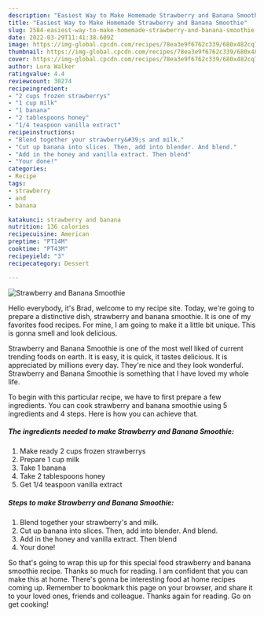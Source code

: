 ```yaml
---
description: "Easiest Way to Make Homemade Strawberry and Banana Smoothie"
title: "Easiest Way to Make Homemade Strawberry and Banana Smoothie"
slug: 2584-easiest-way-to-make-homemade-strawberry-and-banana-smoothie
date: 2022-03-29T11:41:38.609Z
image: https://img-global.cpcdn.com/recipes/78ea3e9f6762c339/680x482cq70/strawberry-and-banana-smoothie-recipe-main-photo.jpg
thumbnail: https://img-global.cpcdn.com/recipes/78ea3e9f6762c339/680x482cq70/strawberry-and-banana-smoothie-recipe-main-photo.jpg
cover: https://img-global.cpcdn.com/recipes/78ea3e9f6762c339/680x482cq70/strawberry-and-banana-smoothie-recipe-main-photo.jpg
author: Lura Walker
ratingvalue: 4.4
reviewcount: 30274
recipeingredient:
- "2 cups frozen strawberrys"
- "1 cup milk"
- "1 banana"
- "2 tablespoons honey"
- "1/4 teaspoon vanilla extract"
recipeinstructions:
- "Blend together your strawberry&#39;s and milk."
- "Cut up banana into slices. Then, add into blender. And blend."
- "Add in the honey and vanilla extract. Then blend"
- "Your done!"
categories:
- Recipe
tags:
- strawberry
- and
- banana

katakunci: strawberry and banana 
nutrition: 136 calories
recipecuisine: American
preptime: "PT14M"
cooktime: "PT43M"
recipeyield: "3"
recipecategory: Dessert

---
```



![Strawberry and Banana Smoothie](https://img-global.cpcdn.com/recipes/78ea3e9f6762c339/680x482cq70/strawberry-and-banana-smoothie-recipe-main-photo.jpg)

Hello everybody, it's Brad, welcome to my recipe site. Today, we're going to prepare a distinctive dish, strawberry and banana smoothie. It is one of my favorites food recipes. For mine, I am going to make it a little bit unique. This is gonna smell and look delicious.



Strawberry and Banana Smoothie is one of the most well liked of current trending foods on earth. It is easy, it is quick, it tastes delicious. It is appreciated by millions every day. They're nice and they look wonderful. Strawberry and Banana Smoothie is something that I have loved my whole life.


To begin with this particular recipe, we have to first prepare a few ingredients. You can cook strawberry and banana smoothie using 5 ingredients and 4 steps. Here is how you can achieve that.

<!--inarticleads1-->

##### The ingredients needed to make Strawberry and Banana Smoothie:

1. Make ready 2 cups frozen strawberrys
1. Prepare 1 cup milk
1. Take 1 banana
1. Take 2 tablespoons honey
1. Get 1/4 teaspoon vanilla extract




<!--inarticleads2-->

##### Steps to make Strawberry and Banana Smoothie:

1. Blend together your strawberry&#39;s and milk.
1. Cut up banana into slices. Then, add into blender. And blend.
1. Add in the honey and vanilla extract. Then blend
1. Your done!




So that's going to wrap this up for this special food strawberry and banana smoothie recipe. Thanks so much for reading. I am confident that you can make this at home. There's gonna be interesting food at home recipes coming up. Remember to bookmark this page on your browser, and share it to your loved ones, friends and colleague. Thanks again for reading. Go on get cooking!
